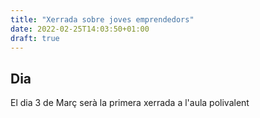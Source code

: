 ```yaml
---
title: "Xerrada sobre joves emprendedors"
date: 2022-02-25T14:03:50+01:00
draft: true
---
```

## Dia
El dia 3 de Març serà la primera xerrada a l'aula polivalent

![]()
